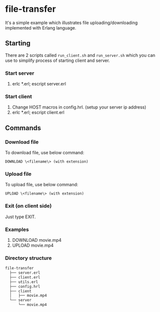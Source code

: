 # file-transfer

It's a simple example which illustrates file uploading/downloading implemented with Erlang language.

## Starting

There are 2 scripts called `run_client.sh` and `run_server.sh` which you can use to simplify process of starting client and server.

### Start server

1. erlc \*.erl; escript server.erl

### Start client

1. Change HOST macros in config.hrl. (setup your server ip address)
2. erlc \*.erl; escript client.erl

## Commands

### Download file

To download file, use below command:

```
DOWNLOAD \<filename\> (with extension)
```

### Upload file

To upload file, use below command:

```
UPLOAD \<filename\> (with extension)
```

### Exit (on client side)

Just type EXIT.

### Examples

1. DOWNLOAD movie.mp4
2. UPLOAD movie.mp4

### Directory structure

```sh
file-transfer
  ├── server.erl
  ├── client.erl
  ├── utils.erl
  ├── config.hrl
  ├── client
  │   ├── movie.mp4
  └── server
      └── movie.mp4
```
